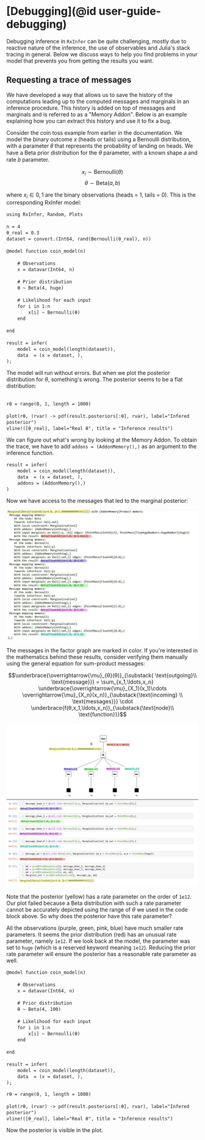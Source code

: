 # [Debugging](@id user-guide-debugging)

Debugging inference in `RxInfer` can be quite challenging, mostly due to reactive nature of the inference, the use of observables and Julia's stack tracing in general. Below we discuss ways to help you find problems in your model that prevents you from getting the results you want. 

## Requesting a trace of messages

We have developed a way that allows us to save the history of the computations leading up to the computed messages and marginals in an inference procedure. This history is added on top of messages and marginals and is referred to as a "Memory Addon". Below is an example explaining how you can extract this history and use it to fix a bug.

Consider the coin toss example from earlier in the documentation. We model the binary outcome $x$ (heads or tails) using a Bernoulli distribution, with a parameter 𝜃 that represents the probability of landing on heads. We have a Beta prior distribution for the $\theta$ parameter, with a known shape 𝑎 and rate 𝑏 parameter.


$$x_i \sim \mathrm{Bernoulli}(\theta)$$
$$\theta \sim \mathrm{Beta}(a, b)$$

where $x_i \in {0, 1}$ are the binary observations (heads = 1, tails = 0). This is the corresponding RxInfer model:

```@example addoncoin
using RxInfer, Random, Plots

n = 4
θ_real = 0.3
dataset = convert.(Int64, rand(Bernoulli(θ_real), n))

@model function coin_model(n)
    
    # Observations
    x = datavar(Int64, n)
    
    # Prior distribution
    θ ~ Beta(4, huge)

    # Likelihood for each input
    for i in 1:n
        x[i] ~ Bernoulli(θ)
    end

end

result = infer(
    model = coin_model(length(dataset)), 
    data  = (x = dataset, ),
);

```

The model will run without errors. But when we plot the posterior distribution for $\theta$, something's wrong. The posterior seems to be a flat distribution:

```@example addoncoin

rθ = range(0, 1, length = 1000)

plot(rθ, (rvar) -> pdf(result.posteriors[:θ], rvar), label="Infered posterior")
vline!([θ_real], label="Real θ", title = "Inference results")
```

We can figure out what's wrong by looking at the Memory Addon. To obtain the trace, we have to add `addons = (AddonMemory(),)` as an argument to the inference function.

```@example addoncoin
result = infer(
    model = coin_model(length(dataset)), 
    data  = (x = dataset, ),
    addons = (AddonMemory(),)
)
```
Now we have access to the messages that led to the marginal posterior:

![Addons_messages](../assets/img/debugging_messages.png)

The messages in the factor graph are marked in color. If you're interested in the mathematics behind these results, consider verifying them manually using the general equation for sum-product messages:

$$\underbrace{\overrightarrow{\mu}_{θ}(θ)}_{\substack{ \text{outgoing}\\ \text{message}}} = \sum_{x_1,\ldots,x_n} \underbrace{\overrightarrow{\mu}_{X_1}(x_1)\cdots \overrightarrow{\mu}_{X_n}(x_n)}_{\substack{\text{incoming} \\ \text{messages}}} \cdot \underbrace{f(θ,x_1,\ldots,x_n)}_{\substack{\text{node}\\ \text{function}}}$$

![Graph](../assets/img/debugging_graph.png)

Note that the posterior (yellow) has a rate parameter on the order of `1e12`. Our plot failed because a Beta distribution with such a rate parameter cannot be accurately depicted using the range of $\theta$ we used in the code block above. So why does the posterior have this rate parameter?

All the observations (purple, green, pink, blue) have much smaller rate parameters. It seems the prior distribution (red) has an unusual rate parameter, namely `1e12`. If we look back at the model, the parameter was set to `huge` (which is a reserved keyword meaning `1e12`). Reducing the prior rate parameter will ensure the posterior has a reasonable rate parameter as well.


```@example addoncoin
@model function coin_model(n)
    
    # Observations
    x = datavar(Int64, n)
    
    # Prior distribution
    θ ~ Beta(4, 100)

    # Likelihood for each input
    for i in 1:n
        x[i] ~ Bernoulli(θ)
    end

end

result = infer(
    model = coin_model(length(dataset)), 
    data  = (x = dataset, ),
);
```

```@example addoncoin
rθ = range(0, 1, length = 1000)

plot(rθ, (rvar) -> pdf(result.posteriors[:θ], rvar), label="Infered posterior")
vline!([θ_real], label="Real θ", title = "Inference results")
```

Now the posterior is visible in the plot.

